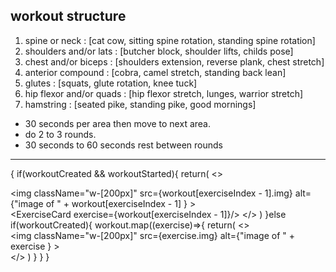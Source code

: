 ## workout structure 
1. spine or neck : [cat cow, sitting spine rotation, standing spine rotation] 
2. shoulders and/or lats : [butcher block, shoulder lifts, childs pose] 
3. chest and/or biceps : [shoulders extension, reverse plank, chest stretch] 
4. anterior compound : [cobra, camel stretch, standing back lean] 
5. glutes : [squats, glute rotation, knee tuck] 
6. hip flexor and/or quads : [hip flexor stretch, lunges, warrior stretch] 
7. hamstring : [seated pike, standing pike, good mornings]


- 30 seconds per area then move to next area. 
- do 2 to 3 rounds. 
- 30 seconds to 60 seconds rest between rounds

---

{
          if(workoutCreated && workoutStarted){
            return(
              <>
                <div className="flex justify-center" >
                  <img className="w-[200px]" src={workout[exerciseIndex - 1].img} alt={"image of " + workout[exerciseIndex - 1] } ></img>
                </div>
                <ExerciseCard exercise={workout[exerciseIndex - 1]}/>
              </>
            )
          }else if(workoutCreated){
            workout.map((exercise)=>{
              return(
                <>
                  <div className="flex justify-center" >
                    <img className="w-[200px]" src={exercise.img} alt={"image of " + exercise } ></img>
                  </div>
                  <ExerciseCard exercise={exercise}/>
                </>
              )
            }
          }
        }
